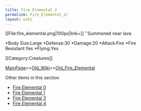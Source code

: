 ```yaml
---
title: Fire Elemental 2
permalink: Fire_Elemental_2/
layout: wiki
---
```

[[File:fire_elemental.png|100px|link=]] ''Summoned near lava

*Body Size:Large
*Defense:30
*Damage:20
*Attack:Fire
*Fire Resistant:Yes
*Flying:Yes

[[Category:Creatures]]

[MainPage](/keeperrl_wiki/ "wikilink")>>[Old_Wiki](/keeperrl_wiki/Old_Wiki "wikilink")>>[Old_Fire_Elemental](/keeperrl_wiki/Old_Fire_Elemental "wikilink")

Other items in this section
-    [Fire Elemental 0](/keeperrl_wiki/Fire_Elemental_0 "wikilink")
-    [Fire Elemental 1](/keeperrl_wiki/Fire_Elemental_1 "wikilink")
-    [Fire Elemental 3](/keeperrl_wiki/Fire_Elemental_3 "wikilink")
-    [Fire Elemental 4](/keeperrl_wiki/Fire_Elemental_4 "wikilink")
